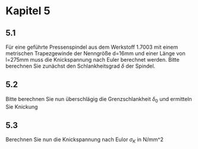 # Kapitel 5

## 5.1

Für eine geführte Pressenspindel aus dem Werkstoff 1.7003 mit einem metrischen Trapezgewinde der Nenngröße d=16mm und einer Länge von l=275mm muss die Knickspannung nach Euler berechnet werden. Bitte berechnen Sie zunächst den Schlankheitsgrad $\delta$ der Spindel.

## 5.2

Bitte berechnen Sie nun überschlägig die Grenzschlankheit $\delta_0$ und ermitteln Sie Knickung

## 5.3

Berechnen Sie nun die Knickspannung nach Eulor $\sigma_K$ in N/mm^2